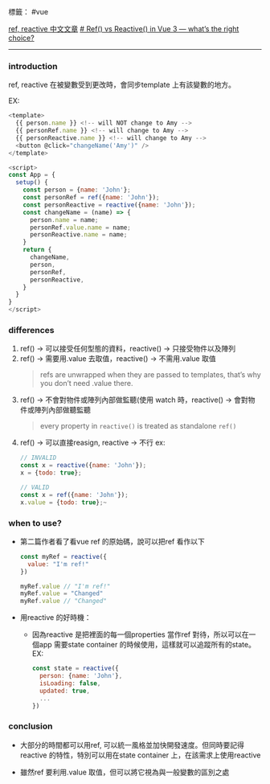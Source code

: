 標籤： #vue 

[ref, reactive 中文文章](https://medium.com/i-am-mike/vue-3-ref-%E8%B7%9F-reactive-%E6%88%91%E8%A9%B2%E6%80%8E%E9%BA%BC%E9%81%B8-2fb6b6735a3c)
[# Ref() vs Reactive() in Vue 3 — what’s the right choice?](https://medium.com/@bsalwiczek/ref-vs-reactive-in-vue-3-whats-the-right-choice-7c6f7265ce39)

---

### introduction
ref, reactive 在被變數受到更改時，會同步template 上有該變數的地方。

EX:
```js
<template>
  {{ person.name }} <!-- will NOT change to Amy -->
  {{ personRef.name }} <!-- will change to Amy -->
  {{ personReactive.name }} <!-- will change to Amy -->
  <button @click="changeName('Amy')" />
</template>

<script>
const App = {
  setup() {
    const person = {name: 'John'};
    const personRef = ref({name: 'John'});
    const personReactive = reactive({name: 'John'});
    const changeName = (name) => {
      person.name = name;
      personRef.value.name = name;
      personReactive.name = name;
    }
    return {
      changeName,
      person,
      personRef,
      personReactive,
    }
  }
}
</script>

```

### differences
1.  ref() → 可以接受任何型態的資料，reactive() → 只接受物件以及陣列
2.  ref() → 需要用.value 去取值，reactive() → 不需用.value 取值
    > refs are unwrapped when they are passed to templates, that’s why you don’t need .value there.
3.  ref() → 不會對物件或陣列內部做監聽(使用 watch 時，reactive() → 會對物件或陣列內部做聽監聽
    > every property in `reactive()` is treated as standalone `ref()`
4.  ref() → 可以直接reasign, reactive → 不行
	ex:
	```js
	// INVALID
	const x = reactive({name: 'John'});
	x = {todo: true};

	// VALID
	const x = ref({name: 'John'});
	x.value = {todo: true};~
	```
	

### when to use?
- 第二篇作者看了看vue ref 的原始碼，說可以把ref 看作以下
	```js
	const myRef = reactive({
	  value: "I'm ref!"
	})

	myRef.value // "I'm ref!"
	myRef.value = "Changed"
	myRef.value // "Changed"
	```
	
- 用reactive 的好時機：
	- 因為reactive 是把裡面的每一個properties 當作ref 對待，所以可以在一個app 需要state container 的時候使用，這樣就可以追蹤所有的state。 EX:
		```js
		const state = reactive({
		  person: {name: 'John'},
		  isLoading: false,
		  updated: true,
		  ...
		})
		```
		

### conclusion 
- 大部分的時間都可以用ref, 可以統一風格並加快開發速度。但同時要記得reactive 的特性，特別可以用在state container 上，在該需求上使用reactive

- 雖然ref 要利用.value 取值，但可以將它視為與一般變數的區別之處

